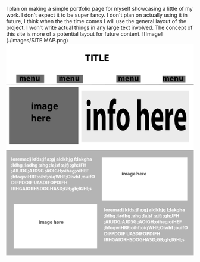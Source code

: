 I plan on making a simple portfolio page for myself showcasing a little of my work. I don't expect it to be super fancy. I don't plan on actually using it in future, I think when the the time comes I will use the general layout of the project. I won't write actual things in any large text involved. The concept of this site is more of a potential layout for future content.
![Image](./images/SITE MAP.png)
![Image](./images/wirefram.png)
![Image](./images/galleryWF.png)
